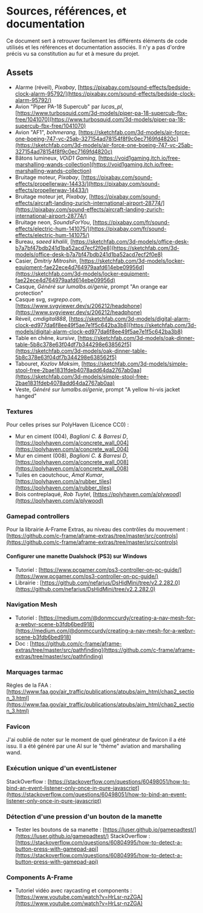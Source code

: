 # Sources, références, et documentation

Ce document sert à retrouver facilement les différents éléments de code utilisés et les références et documentation associés. Il n'y a pas d'ordre précis vu sa constitution au fur et à mesure du projet.

## Assets

- Alarme (réveil), *Pixabay*, [https://pixabay.com/sound-effects/bedside-clock-alarm-95792/](https://pixabay.com/sound-effects/bedside-clock-alarm-95792/)
- Avion "Piper PA-18 Supercub" par *lucas_pl*, [https://www.turbosquid.com/3d-models/piper-pa-18-supercub-fbx-free/1041070](https://www.turbosquid.com/3d-models/piper-pa-18-supercub-fbx-free/1041070)
- Avion "AF1", *bohmerang*, [https://sketchfab.com/3d-models/air-force-one-boeing-747-vc-25ab-327154ad78154f8f9c0ec7169fd4820c](https://sketchfab.com/3d-models/air-force-one-boeing-747-vc-25ab-327154ad78154f8f9c0ec7169fd4820c)
- Bâtons lumineux, *VOiD1 Gaming*, [https://void1gaming.itch.io/free-marshalling-wands-collection](https://void1gaming.itch.io/free-marshalling-wands-collection)
- Bruitage moteur, *Pixabay*, [https://pixabay.com/sound-effects/propellerwav-14433/](https://pixabay.com/sound-effects/propellerwav-14433/)
- Bruitage moteur jet, *Pixabay*, [https://pixabay.com/sound-effects/aircraft-landing-zurich-international-airport-28774/](https://pixabay.com/sound-effects/aircraft-landing-zurich-international-airport-28774/)
- Bruitage neon, *SoundsForYou*, [https://pixabay.com/fr/sound-effects/electric-hum-141075/](https://pixabay.com/fr/sound-effects/electric-hum-141075/)
- Bureau, *saeed khalili*, [https://sketchfab.com/3d-models/office-desk-b7a7bf47bdb241d1ba52acd7ecf2f0e8](https://sketchfab.com/3d-models/office-desk-b7a7bf47bdb241d1ba52acd7ecf2f0e8)
- Casier, *Dmitriy Mitroshin*, [https://sketchfab.com/3d-models/locker-equipment-fae22ece4d764979aafd614ebe09956d](https://sketchfab.com/3d-models/locker-equipment-fae22ece4d764979aafd614ebe09956d)
- Casque, *Généré sur lumalbs.ai/genie*, prompt "An orange ear protection"
- Casque svg, *svgrepo.com*, [https://www.svgviewer.dev/s/206212/headphone](https://www.svgviewer.dev/s/206212/headphone)
- Réveil, *cmdigital888*, [https://sketchfab.com/3d-models/digital-alarm-clock-ed977da6f8ee49f5ae7e1f5c642ba3b8](https://sketchfab.com/3d-models/digital-alarm-clock-ed977da6f8ee49f5ae7e1f5c642ba3b8)
- Table en chêne, *kursive*, [https://sketchfab.com/3d-models/oak-dinner-table-5b8c378e63f04df7b344298e638562f5](https://sketchfab.com/3d-models/oak-dinner-table-5b8c378e63f04df7b344298e638562f5)
- Tabouret, *Kozlov Maksim*, [https://sketchfab.com/3d-models/simple-stool-free-2bae1831fdeb4078add64da2767ab0aa](https://sketchfab.com/3d-models/simple-stool-free-2bae1831fdeb4078add64da2767ab0aa)
- Veste, *Généré sur lumalbs.ai/genie*, prompt "A yellow hi-vis jacket hanged" 

### Textures
Pour celles prises sur PolyHaven (Licence CC0) :
- Mur en ciment (004), *Baglioni C. & Barresi D*, [https://polyhaven.com/a/concrete_wall_004](https://polyhaven.com/a/concrete_wall_004)
- Mur en ciment (008), *Baglioni C. & Barresi D*, [https://polyhaven.com/a/concrete_wall_008](https://polyhaven.com/a/concrete_wall_008)
- Tuiles en caoutchouc, *Amal Kumar*, [https://polyhaven.com/a/rubber_tiles](https://polyhaven.com/a/rubber_tiles)
- Bois contreplaqué, *Rob Tuytel*, [https://polyhaven.com/a/plywood](https://polyhaven.com/a/plywood)

### Gamepad controllers
Pour la librairie A-Frame Extras, au niveau des contrôles du mouvement : [https://github.com/c-frame/aframe-extras/tree/master/src/controls](https://github.com/c-frame/aframe-extras/tree/master/src/controls)

#### Configurer une manette Dualshock (PS3) sur Windows
- Tutoriel : [https://www.pcgamer.com/ps3-controller-on-pc-guide/](https://www.pcgamer.com/ps3-controller-on-pc-guide/)
- Librairie : [https://github.com/nefarius/DsHidMini/tree/v2.2.282.0](https://github.com/nefarius/DsHidMini/tree/v2.2.282.0)

### Navigation Mesh
- Tutoriel : [https://medium.com/@donmccurdy/creating-a-nav-mesh-for-a-webvr-scene-b3fdb6bed918](https://medium.com/@donmccurdy/creating-a-nav-mesh-for-a-webvr-scene-b3fdb6bed918)
- Doc : [https://github.com/c-frame/aframe-extras/tree/master/src/pathfinding](https://github.com/c-frame/aframe-extras/tree/master/src/pathfinding)

### Marquages tarmac
Règles de la FAA : [https://www.faa.gov/air_traffic/publications/atpubs/aim_html/chap2_section_3.html](https://www.faa.gov/air_traffic/publications/atpubs/aim_html/chap2_section_3.html)

### Favicon
J'ai oublié de noter sur le moment de quel générateur de favicon il a été issu. Il a été généré par une AI sur le "thème" aviation and marshalling wand.

### Exécution unique d'un eventListener 
StackOverflow : [https://stackoverflow.com/questions/60498051/how-to-bind-an-event-listener-only-once-in-pure-javascript](https://stackoverflow.com/questions/60498051/how-to-bind-an-event-listener-only-once-in-pure-javascript)

### Détection d'une pression d'un bouton de la manette
- Tester les boutons de sa manette : [https://luser.github.io/gamepadtest/](https://luser.github.io/gamepadtest/)
StackOverflow : [https://stackoverflow.com/questions/60804995/how-to-detect-a-button-press-with-gamepad-api](https://stackoverflow.com/questions/60804995/how-to-detect-a-button-press-with-gamepad-api)

### Components A-Frame
- Tutoriel vidéo avec raycasting et components : [https://www.youtube.com/watch?v=HrLsr-nzZGA](https://www.youtube.com/watch?v=HrLsr-nzZGA)